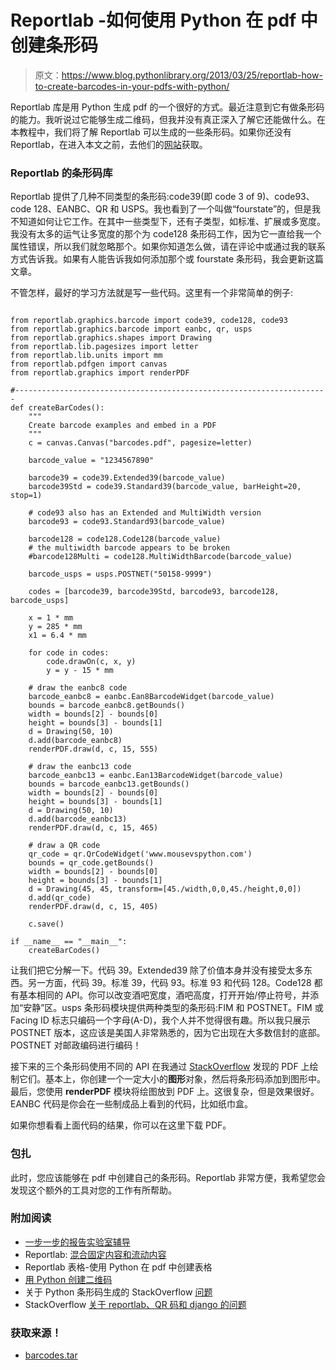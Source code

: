 # Reportlab -如何使用 Python 在 pdf 中创建条形码

> 原文：<https://www.blog.pythonlibrary.org/2013/03/25/reportlab-how-to-create-barcodes-in-your-pdfs-with-python/>

Reportlab 库是用 Python 生成 pdf 的一个很好的方式。最近注意到它有做条形码的能力。我听说过它能够生成二维码，但我并没有真正深入了解它还能做什么。在本教程中，我们将了解 Reportlab 可以生成的一些条形码。如果你还没有 Reportlab，在进入本文之前，去他们的[网站](http://www.reportlab.com/)获取。

### Reportlab 的条形码库

Reportlab 提供了几种不同类型的条形码:code39(即 code 3 of 9)、code93、code 128、EANBC、QR 和 USPS。我也看到了一个叫做“fourstate”的，但是我不知道如何让它工作。在其中一些类型下，还有子类型，如标准、扩展或多宽度。我没有太多的运气让多宽度的那个为 code128 条形码工作，因为它一直给我一个属性错误，所以我们就忽略那个。如果你知道怎么做，请在评论中或通过我的联系方式告诉我。如果有人能告诉我如何添加那个或 fourstate 条形码，我会更新这篇文章。

不管怎样，最好的学习方法就是写一些代码。这里有一个非常简单的例子:

```

from reportlab.graphics.barcode import code39, code128, code93
from reportlab.graphics.barcode import eanbc, qr, usps
from reportlab.graphics.shapes import Drawing 
from reportlab.lib.pagesizes import letter
from reportlab.lib.units import mm
from reportlab.pdfgen import canvas
from reportlab.graphics import renderPDF

#----------------------------------------------------------------------
def createBarCodes():
    """
    Create barcode examples and embed in a PDF
    """
    c = canvas.Canvas("barcodes.pdf", pagesize=letter)

    barcode_value = "1234567890"

    barcode39 = code39.Extended39(barcode_value)
    barcode39Std = code39.Standard39(barcode_value, barHeight=20, stop=1)

    # code93 also has an Extended and MultiWidth version
    barcode93 = code93.Standard93(barcode_value)

    barcode128 = code128.Code128(barcode_value)
    # the multiwidth barcode appears to be broken 
    #barcode128Multi = code128.MultiWidthBarcode(barcode_value)

    barcode_usps = usps.POSTNET("50158-9999")

    codes = [barcode39, barcode39Std, barcode93, barcode128, barcode_usps]

    x = 1 * mm
    y = 285 * mm
    x1 = 6.4 * mm

    for code in codes:
        code.drawOn(c, x, y)
        y = y - 15 * mm

    # draw the eanbc8 code
    barcode_eanbc8 = eanbc.Ean8BarcodeWidget(barcode_value)
    bounds = barcode_eanbc8.getBounds()
    width = bounds[2] - bounds[0]
    height = bounds[3] - bounds[1]
    d = Drawing(50, 10)
    d.add(barcode_eanbc8)
    renderPDF.draw(d, c, 15, 555)

    # draw the eanbc13 code
    barcode_eanbc13 = eanbc.Ean13BarcodeWidget(barcode_value)
    bounds = barcode_eanbc13.getBounds()
    width = bounds[2] - bounds[0]
    height = bounds[3] - bounds[1]
    d = Drawing(50, 10)
    d.add(barcode_eanbc13)
    renderPDF.draw(d, c, 15, 465)

    # draw a QR code
    qr_code = qr.QrCodeWidget('www.mousevspython.com')
    bounds = qr_code.getBounds()
    width = bounds[2] - bounds[0]
    height = bounds[3] - bounds[1]
    d = Drawing(45, 45, transform=[45./width,0,0,45./height,0,0])
    d.add(qr_code)
    renderPDF.draw(d, c, 15, 405)

    c.save()

if __name__ == "__main__":
    createBarCodes()

```

让我们把它分解一下。代码 39。Extended39 除了价值本身并没有接受太多东西。另一方面，代码 39。标准 39，代码 93。标准 93 和代码 128。Code128 都有基本相同的 API。你可以改变酒吧宽度，酒吧高度，打开开始/停止符号，并添加“安静”区。usps 条形码模块提供两种类型的条形码:FIM 和 POSTNET。FIM 或 Facing ID 标志只编码一个字母(A-D)，我个人并不觉得很有趣。所以我只展示 POSTNET 版本，这应该是美国人非常熟悉的，因为它出现在大多数信封的底部。POSTNET 对邮政编码进行编码！

接下来的三个条形码使用不同的 API 在我通过 [StackOverflow](http://stackoverflow.com/questions/13129015/generate-multiple-qr-codes-in-one-pdf-file-using-reportlab-and-django-framework) 发现的 PDF 上绘制它们。基本上，你创建一个一定大小的**图形**对象，然后将条形码添加到图形中。最后，您使用 **renderPDF** 模块将绘图放到 PDF 上。这很复杂，但是效果很好。EANBC 代码是你会在一些制成品上看到的代码，比如纸巾盒。

如果你想看看上面代码的结果，你可以在这里下载 PDF。

### 包扎

此时，您应该能够在 pdf 中创建自己的条形码。Reportlab 非常方便，我希望您会发现这个额外的工具对您的工作有所帮助。

### 附加阅读

*   [一步一步的报告实验室辅导](https://www.blog.pythonlibrary.org/2010/03/08/a-simple-step-by-step-reportlab-tutorial/)
*   Reportlab: [混合固定内容和流动内容](https://www.blog.pythonlibrary.org/2012/06/27/reportlab-mixing-fixed-content-and-flowables/)
*   Reportlab 表格-使用 Python 在 pdf 中创建表格
*   [用 Python 创建二维码](https://www.blog.pythonlibrary.org/2012/05/18/creating-qr-codes-with-python/)
*   关于 Python 条形码生成的 StackOverflow [问题](http://stackoverflow.com/questions/2179269/python-barcode-generation-library)
*   StackOverflow [关于 reportlab、QR 码和 django 的问题](http://stackoverflow.com/questions/13129015/generate-multiple-qr-codes-in-one-pdf-file-using-reportlab-and-django-framework)

### 获取来源！

*   [barcodes.tar](https://www.blog.pythonlibrary.org/wp-content/uploads/2013/03/barcodes.tar)